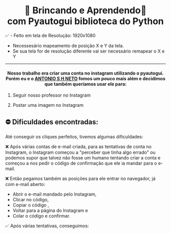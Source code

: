 <h1 align="center">🐍 Brincando e Aprendendo🐍<br>com Pyautogui biblioteca do Python</h1>

✅ - Feito em tela de Resolução: 1920x1080

- Necessesário mapeamento de posição X e Y da tela.
- Se sua tela for de resolução diferente vai ser necessário remapear o X e Y
<hr>
<h4 align="center">Nosso trabalho era criar uma conta no instagram utilizando o pyautogui. Porém eu e o <a href="https://www.linkedin.com/in/antonioshneto/" target="_blank">ANTONIO S H NETO</a> fomos um pouco mais além e decidimos que também queríamos usar ele para:</h4>

1. Seguir nosso professor no Instagram

2. Postar uma imagem no Instagram

<h2>⛔ Dificuldades encontradas:</h2>

<p align="left">Até conseguir os cliques perfeitos, tivemos algumas dificuldades:</p>

❌ Após várias contas de e-mail criada, para as tentativas de conta no Instagram, o Instagram começou a "perceber que tinha algo errado" ou podemos supor que talvez não fosse um humano tentando criar a conta e começou a nos pedir o código de confirmação que ele ia mandar para o e-mail.

❌ Então pegamos também as posições para ele entrar no navegador, já com e-mail aberto:

- Abrir o e-mail mandado pelo Instagram,
- Clicar no código,
- Copiar o código ,
- Voltar para a página do Instagram e
- Colar o código e confirmar.

✅ Após várias tentativas, conseguimos:

